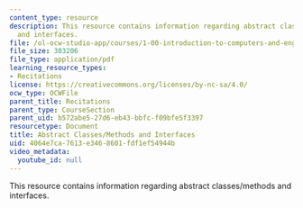 ```yaml
---
content_type: resource
description: This resource contains information regarding abstract classes/methods
  and interfaces.
file: /ol-ocw-studio-app/courses/1-00-introduction-to-computers-and-engineering-problem-solving-spring-2012/4064e7ca7613e3468601fdf1ef54944b_MIT1_00S12_REC_6.pdf
file_size: 303206
file_type: application/pdf
learning_resource_types:
- Recitations
license: https://creativecommons.org/licenses/by-nc-sa/4.0/
ocw_type: OCWFile
parent_title: Recitations
parent_type: CourseSection
parent_uid: b572abe5-27d6-eb43-bbfc-f09bfe5f3397
resourcetype: Document
title: Abstract Classes/Methods and Interfaces
uid: 4064e7ca-7613-e346-8601-fdf1ef54944b
video_metadata:
  youtube_id: null
---
```

This resource contains information regarding abstract classes/methods and interfaces.